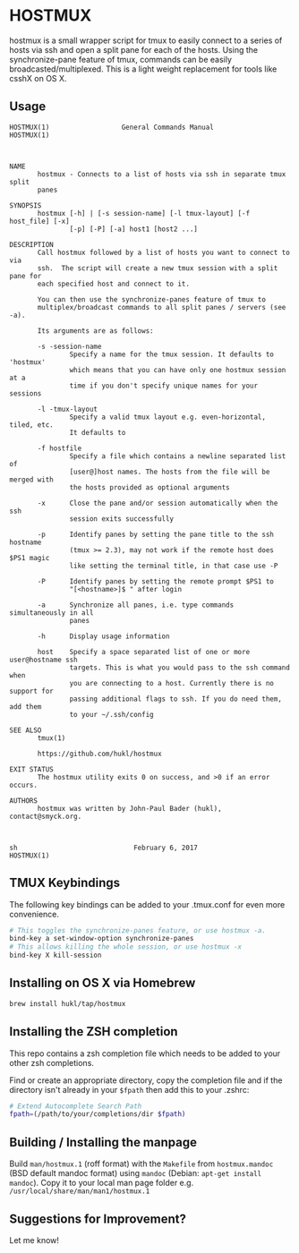 # HOSTMUX

hostmux is a small wrapper script for tmux to easily connect to a series of
hosts via ssh and open a split pane for each of the hosts. Using the
synchronize-pane feature of tmux, commands can be easily
broadcasted/multiplexed. This is a light weight replacement for tools like
csshX on OS X.

## Usage

<!-- read manpage in vim: ":r!MANWIDTH=79 man man/hostmux.1" -->
```
HOSTMUX(1)                  General Commands Manual                 HOSTMUX(1)



NAME
       hostmux - Connects to a list of hosts via ssh in separate tmux split
       panes

SYNOPSIS
       hostmux [-h] | [-s session-name] [-l tmux-layout] [-f host_file] [-x]
               [-p] [-P] [-a] host1 [host2 ...]

DESCRIPTION
       Call hostmux followed by a list of hosts you want to connect to via
       ssh.  The script will create a new tmux session with a split pane for
       each specified host and connect to it.

       You can then use the synchronize-panes feature of tmux to
       multiplex/broadcast commands to all split panes / servers (see -a).

       Its arguments are as follows:

       -s -session-name
               Specify a name for the tmux session. It defaults to 'hostmux'
               which means that you can have only one hostmux session at a
               time if you don't specify unique names for your sessions

       -l -tmux-layout
               Specify a valid tmux layout e.g. even-horizontal, tiled, etc.
               It defaults to

       -f hostfile
               Specify a file which contains a newline separated list of
               [user@]host names. The hosts from the file will be merged with
               the hosts provided as optional arguments

       -x      Close the pane and/or session automatically when the ssh
               session exits successfully

       -p      Identify panes by setting the pane title to the ssh hostname
               (tmux >= 2.3), may not work if the remote host does $PS1 magic
               like setting the terminal title, in that case use -P

       -P      Identify panes by setting the remote prompt $PS1 to
               "[<hostname>]$ " after login

       -a      Synchronize all panes, i.e. type commands simultaneously in all
               panes

       -h      Display usage information

       host    Specify a space separated list of one or more user@hostname ssh
               targets. This is what you would pass to the ssh command when
               you are connecting to a host. Currently there is no support for
               passing additional flags to ssh. If you do need them, add them
               to your ~/.ssh/config

SEE ALSO
       tmux(1)

       https://github.com/hukl/hostmux

EXIT STATUS
       The hostmux utility exits 0 on success, and >0 if an error occurs.

AUTHORS
       hostmux was written by John-Paul Bader (hukl), contact@smyck.org.



sh                             February 6, 2017                     HOSTMUX(1)
```

## TMUX Keybindings

The following key bindings can be added to your .tmux.conf for even more
convenience.

```sh
# This toggles the synchronize-panes feature, or use hostmux -a.
bind-key a set-window-option synchronize-panes
# This allows killing the whole session, or use hostmux -x
bind-key X kill-session
```

## Installing on OS X via Homebrew

```sh
brew install hukl/tap/hostmux
```

## Installing the ZSH completion

This repo contains a zsh completion file which needs to be added to your other
zsh completions.

Find or create an appropriate directory, copy the completion file and if the
directory isn't already in your `$fpath` then add this to your .zshrc:

```sh
# Extend Autocomplete Search Path
fpath=(/path/to/your/completions/dir $fpath)
```

## Building / Installing the manpage

Build `man/hostmux.1` (roff format) with the `Makefile` from `hostmux.mandoc`
(BSD default mandoc format) using `mandoc` (Debian: `apt-get install mandoc`).
Copy it to your local man page folder e.g.
`/usr/local/share/man/man1/hostmux.1`

## Suggestions for Improvement?

Let me know!
